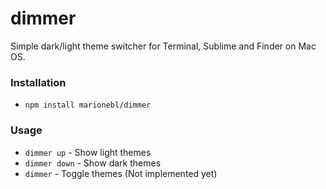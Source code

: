 dimmer
======

Simple dark/light theme switcher for Terminal, Sublime and Finder on Mac OS.

### Installation
* `npm install marionebl/dimmer`

### Usage
* `dimmer up` - Show light themes
* `dimmer down` - Show dark themes
* `dimmer` - Toggle themes (Not implemented yet)
